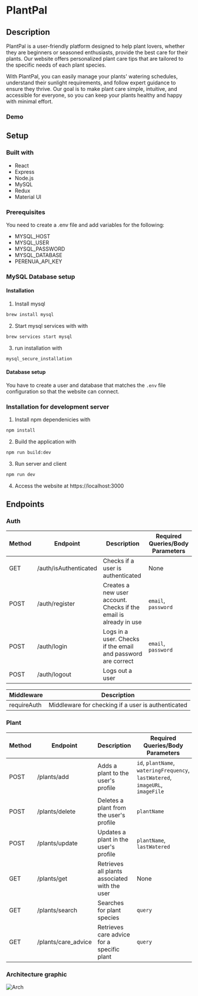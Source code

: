 # PlantPal

## Description
PlantPal is a user-friendly platform designed to help plant lovers, whether they are beginners or seasoned enthusiasts, provide the best care for their plants. Our website offers personalized plant care tips that are tailored to the specific needs of each plant species.

With PlantPal, you can easily manage your plants' watering schedules, understand their sunlight requirements, and follow expert guidance to ensure they thrive. Our goal is to make plant care simple, intuitive, and accessible for everyone, so you can keep your plants healthy and happy with minimal effort.

### Demo

## Setup

### Built with
* React
* Express
* Node.js
* MySQL
* Redux
* Material UI

### Prerequisites
You need to create a .env file and add variables for the following:
* MYSQL_HOST
* MYSQL_USER
* MYSQL_PASSWORD
* MYSQL_DATABASE
* PERENUA_API_KEY

### MySQL Database setup

#### Installation

1. Install mysql
```bash
brew install mysql
```

2. Start mysql services with with

```bash
brew services start mysql
```

3. run installation with

```bash
mysql_secure_installation
```

#### Database setup

You have to create a user and database that matches the `.env` file configuration so that the website can connect.

### Installation for development server

1. Install npm dependenicies with

```bash
npm install
```

2. Build the application with

```bash
npm run build:dev
```

3. Run server and client

```bash
npm run dev
```

4. Access the website at https://localhost:3000

## Endpoints

### Auth

| Method | Endpoint            | Description                                                                 | Required Queries/Body Parameters |
|--------|---------------------|-----------------------------------------------------------------------------|----------------------------------|
| GET    | /auth/isAuthenticated    | Checks if a user is authenticated                                            | None                             |
| POST   | /auth/register           | Creates a new user account. Checks if the email is already in use            | `email`, `password`              |
| POST   | /auth/login              | Logs in a user. Checks if the email and password are correct                 | `email`, `password`              |
| POST   | /auth/logout             | Logs out a user     

| Middleware   | Description                                                                 |
|--------------|-----------------------------------------------------------------------------|
| requireAuth  | Middleware for checking if a user is authenticated     

### Plant

| Method | Endpoint            | Description                                                                 | Required Queries/Body Parameters |
|--------|---------------------|-----------------------------------------------------------------------------|----------------------------------|
| POST   | /plants/add                | Adds a plant to the user's profile                                           | `id`, `plantName`, `wateringFrequency`, `lastWatered`, `imageURL`, `imageFile` |
| POST   | /plants/delete             | Deletes a plant from the user's profile                                      | `plantName`                      |
| POST   | /plants/update             | Updates a plant in the user's profile                                        | `plantName`, `lastWatered`       |
| GET    | /plants/get                | Retrieves all plants associated with the user                                | None                             |
| GET    | /plants/search             | Searches for plant species                                                   | `query`                          |
| GET    | /plants/care_advice        | Retrieves care advice for a specific plant                                   | `query`                          |

### Architecture graphic

![Arch](https://github.com/user-attachments/assets/af9b3f46-15bd-4dd6-ba7f-85525336cda3)

